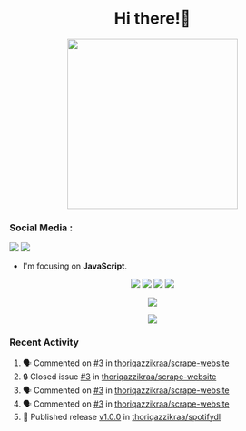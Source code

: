 <h1 align="center">Hi there!👋</h1>

<p align="center"><img src="https://avatars.githubusercontent.com/thoriqazzikraa" width="300" height="300"></p>

<h3 align="left">Social Media :</h3>
<a href="https://facebook.com/thoriqazzikra"><img src="https://img.icons8.com/color/48/000000/facebook.png"></a> <a href="https://instagram.com/nechlophomeria"><img src="https://img.icons8.com/fluency/48/000000/instagram-new.png"></a>

- I'm focusing on **JavaScript**.


<p align="center">
  <img src="https://img.shields.io/badge/-JavaScript-black?style=flat-square&logo=javascript" />
  <img src="https://img.shields.io/badge/-Node.js-black?style=flat-square&logo=Node.js" />
  <img src="https://img.shields.io/badge/-Git-black?style=flat-square&logo=git" />
  <img src="https://img.shields.io/badge/-GitHub-black?style=flat-square&logo=github" />
</p>
 
<p align="center"> 
  <img src="https://github-readme-stats-2cal-qg7j3iqks-tazzikragmailcoms-projects.vercel.app/api?username=thoriqazzikraa&bg_color=30,e96443,904e95&title_color=fff&count_private=true&include_all_commits=false&text_color=fff&icon_color=fff&hide_border=true&show_icons=true" /></p>
  
<p align="center">
  <img src="https://github-readme-stats-2cal-qg7j3iqks-tazzikragmailcoms-projects.vercel.app/api/top-langs?username=thoriqazzikraa&bg_color=30,e96443,904e95&title_color=fff&text_color=fff&hide_border=true&show_icons=true&layout=compact" /></p>

### Recent Activity

<!--START_SECTION:activity-->
1. 🗣 Commented on [#3](https://github.com/thoriqazzikraa/scrape-website/issues/3#issuecomment-2180331757) in [thoriqazzikraa/scrape-website](https://github.com/thoriqazzikraa/scrape-website)
2. 🔒 Closed issue [#3](https://github.com/thoriqazzikraa/scrape-website/issues/3) in [thoriqazzikraa/scrape-website](https://github.com/thoriqazzikraa/scrape-website)
3. 🗣 Commented on [#3](https://github.com/thoriqazzikraa/scrape-website/issues/3#issuecomment-2178137502) in [thoriqazzikraa/scrape-website](https://github.com/thoriqazzikraa/scrape-website)
4. 🗣 Commented on [#3](https://github.com/thoriqazzikraa/scrape-website/issues/3#issuecomment-2177432778) in [thoriqazzikraa/scrape-website](https://github.com/thoriqazzikraa/scrape-website)
5. 🚀 Published release [v1.0.0](https://github.com/thoriqazzikraa/spotifydl/releases/tag/1.0.29) in [thoriqazzikraa/spotifydl](https://github.com/thoriqazzikraa/spotifydl)
<!--END_SECTION:activity-->

